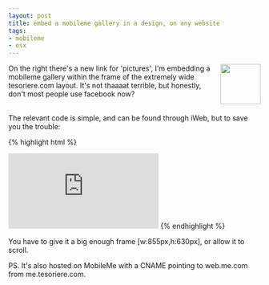 ```yaml
--- 
layout: post
title: embed a mobileme gallery in a design, on any website
tags: 
- mobileme 
- osx
---
```

<img src="http://tesoriere.com/images/assets/2009/4/12/mobileme.png" style="height:80px;width:auto;float:right;margin-left:10px" /> On the right there's a new link for 'pictures', I'm embedding a mobileme gallery within the frame of the extremely wide tesoriere.com layout. It's not thaaaat terrible, but honestly, don't most people use facebook now?<br /><br />

The relevant code is simple, and can be found through iWeb, but to save you the trouble:

{% highlight html %}
<iframe src="http://gallery.me.com/<username>" frameborder="0" scrolling="no">
</iframe>
{% endhighlight %}

You have to give it a big enough frame [w:855px,h:630px], or allow it to scroll. 

PS. It's also hosted on MobileMe with a CNAME pointing to web.me.com from me.tesoriere.com.




